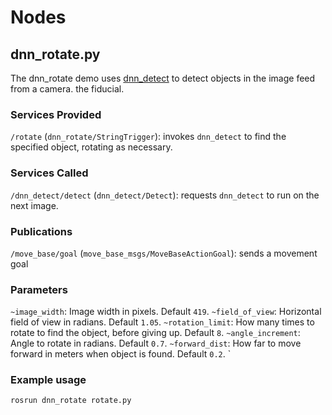 

# Nodes

## dnn_rotate.py

The dnn_rotate demo uses [dnn_detect](http://wiki.ros.org/dnn_detect)
to detect objects in the image feed from a camera.
the fiducial.

### Services Provided

`/rotate` (`dnn_rotate/StringTrigger`): invokes `dnn_detect` to find the specified object, rotating as necessary.

### Services Called

`/dnn_detect/detect` (`dnn_detect/Detect`): requests `dnn_detect` to run on the next image.

### Publications

`/move_base/goal` (`move_base_msgs/MoveBaseActionGoal`): sends a movement goal

### Parameters

`~image_width`: Image width in pixels. Default `419`.
`~field_of_view`: Horizontal field of view in radians. Default `1.05`.
`~rotation_limit`: How many times to rotate to find the object, before giving up. Default `8`.
`~angle_increment`: Angle to rotate in radians. Default `0.7`.
`~forward_dist`: How far to move forward in meters when object is found. Default `0.2`.
`

### Example usage

    rosrun dnn_rotate rotate.py

